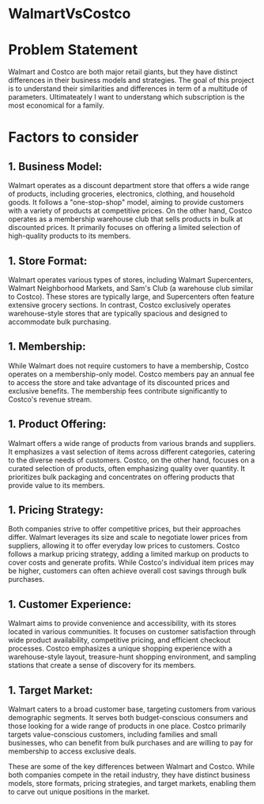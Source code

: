 # WalmartVsCostco

# Problem Statement
Walmart and Costco are both major retail giants, but they have distinct differences in their business models and strategies. The goal of this project is to understand their similarities and differences in term of a multitude of parameters. Ultimateately I want to understang which subscription is the most economical for a family.

# Factors to consider
## 1. Business Model: 
Walmart operates as a discount department store that offers a wide range of products, including groceries, electronics, clothing, and household goods. It follows a "one-stop-shop" model, aiming to provide customers with a variety of products at competitive prices. On the other hand, Costco operates as a membership warehouse club that sells products in bulk at discounted prices. It primarily focuses on offering a limited selection of high-quality products to its members.

## 1. Store Format: 
Walmart operates various types of stores, including Walmart Supercenters, Walmart Neighborhood Markets, and Sam's Club (a warehouse club similar to Costco). These stores are typically large, and Supercenters often feature extensive grocery sections. In contrast, Costco exclusively operates warehouse-style stores that are typically spacious and designed to accommodate bulk purchasing.

## 1. Membership: 
While Walmart does not require customers to have a membership, Costco operates on a membership-only model. Costco members pay an annual fee to access the store and take advantage of its discounted prices and exclusive benefits. The membership fees contribute significantly to Costco's revenue stream.

## 1. Product Offering: 
Walmart offers a wide range of products from various brands and suppliers. It emphasizes a vast selection of items across different categories, catering to the diverse needs of customers. Costco, on the other hand, focuses on a curated selection of products, often emphasizing quality over quantity. It prioritizes bulk packaging and concentrates on offering products that provide value to its members.

## 1. Pricing Strategy: 
Both companies strive to offer competitive prices, but their approaches differ. Walmart leverages its size and scale to negotiate lower prices from suppliers, allowing it to offer everyday low prices to customers. Costco follows a markup pricing strategy, adding a limited markup on products to cover costs and generate profits. While Costco's individual item prices may be higher, customers can often achieve overall cost savings through bulk purchases.

## 1. Customer Experience: 
Walmart aims to provide convenience and accessibility, with its stores located in various communities. It focuses on customer satisfaction through wide product availability, competitive pricing, and efficient checkout processes. Costco emphasizes a unique shopping experience with a warehouse-style layout, treasure-hunt shopping environment, and sampling stations that create a sense of discovery for its members.

## 1. Target Market: 
Walmart caters to a broad customer base, targeting customers from various demographic segments. It serves both budget-conscious consumers and those looking for a wide range of products in one place. Costco primarily targets value-conscious customers, including families and small businesses, who can benefit from bulk purchases and are willing to pay for membership to access exclusive deals.

These are some of the key differences between Walmart and Costco. While both companies compete in the retail industry, they have distinct business models, store formats, pricing strategies, and target markets, enabling them to carve out unique positions in the market.






